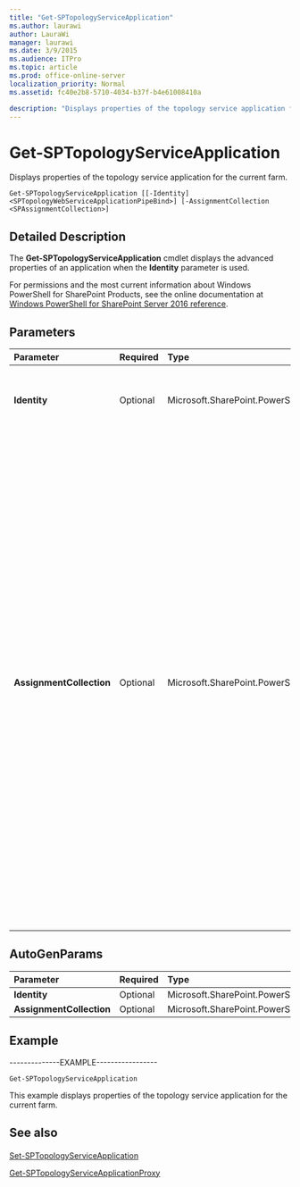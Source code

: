 ```yaml
---
title: "Get-SPTopologyServiceApplication"
ms.author: laurawi
author: LauraWi
manager: laurawi
ms.date: 3/9/2015
ms.audience: ITPro
ms.topic: article
ms.prod: office-online-server
localization_priority: Normal
ms.assetid: fc40e2b8-5710-4034-b37f-b4e61008410a

description: "Displays properties of the topology service application for the current farm."
---
```


# Get-SPTopologyServiceApplication

Displays properties of the topology service application for the current farm.
  
```
Get-SPTopologyServiceApplication [[-Identity] <SPTopologyWebServiceApplicationPipeBind>] [-AssignmentCollection <SPAssignmentCollection>]
```

## Detailed Description

The **Get-SPTopologyServiceApplication** cmdlet displays the advanced properties of an application when the **Identity** parameter is used. 
  
For permissions and the most current information about Windows PowerShell for SharePoint Products, see the online documentation at [Windows PowerShell for SharePoint Server 2016 reference](https://go.microsoft.com/fwlink/p/?LinkId=671715).
  
## Parameters

|**Parameter**|**Required**|**Type**|**Description**|
|:-----|:-----|:-----|:-----|
|**Identity** <br/> |Optional  <br/> |Microsoft.SharePoint.PowerShell.SPTopologyWebServiceApplicationPipeBind  <br/> |Specifies the GUID of the application.  <br/> The type must be a valid GUID, in the form 1234-4567-098jhj.  <br/> |
|**AssignmentCollection** <br/> |Optional  <br/> |Microsoft.SharePoint.PowerShell.SPAssignmentCollection  <br/> |Manages objects for the purpose of proper disposal. Use of objects, such as **SPWeb** or **SPSite**, can use large amounts of memory and use of these objects in Windows PowerShell scripts requires proper memory management. Using the **SPAssignment** object, you can assign objects to a variable and dispose of the objects after they are needed to free up memory. When **SPWeb**, **SPSite**, or **SPSiteAdministration** objects are used, the objects are automatically disposed of if an assignment collection or the **Global** parameter is not used.  <br/> > [!NOTE]> When the **Global** parameter is used, all objects are contained in the global store. If objects are not immediately used, or disposed of by using the **Stop-SPAssignment** command, an out-of-memory scenario can occur.           |
   
## AutoGenParams

|**Parameter**|**Required**|**Type**|**Description**|
|:-----|:-----|:-----|:-----|
|**Identity** <br/> |Optional  <br/> |Microsoft.SharePoint.PowerShell.SPTopologyWebServiceApplicationPipeBind  <br/> ||
|**AssignmentCollection** <br/> |Optional  <br/> |Microsoft.SharePoint.PowerShell.SPAssignmentCollection  <br/> ||
   
## Example

--------------EXAMPLE-----------------
  
```
Get-SPTopologyServiceApplication
```

This example displays properties of the topology service application for the current farm.
  
## See also

#### 

[Set-SPTopologyServiceApplication](set-sptopologyserviceapplication.md)
  
[Get-SPTopologyServiceApplicationProxy](get-sptopologyserviceapplicationproxy.md)

